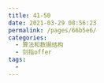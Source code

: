 ```yaml
---
title: 41-50
date: 2021-03-29 08:56:23
permalink: /pages/66b5e6/
categories:
  - 算法和数据结构
  - 剑指offer
tags:
  - 
---
```

